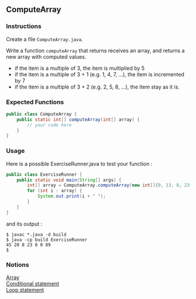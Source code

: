 ## ComputeArray

### Instructions

Create a file `ComputeArray.java`.

Write a function `computeArray` that returns receives an array, and returns a new array with computed values.

- if the item is a multiple of 3, the item is multiplied by 5
- if the item is a multiple of 3 + 1 (e.g. 1, 4, 7, ...), the item is incremented by 7
- if the item is a multiple of 3 + 2 (e.g. 2, 5, 8, ...), the item stay as it is.

### Expected Functions

```java
public class ComputeArray {
    public static int[] computeArray(int[] array) {
        // your code here
    }
}
```

### Usage

Here is a possible ExerciseRunner.java to test your function :

```java
public class ExerciseRunner {
    public static void main(String[] args) {
        int[] array = ComputeArray.computeArray(new int[]{9, 13, 8, 23, 1, 0, 89});
        for (int i : array) {
            System.out.print(i + " ");
        }
    }
}
```

and its output :

```shell
$ javac *.java -d build
$ java -cp build ExerciseRunner
45 20 8 23 8 0 89
$
```

### Notions

[Array](https://docs.oracle.com/javase/tutorial/java/nutsandbolts/arrays.html)  
[Conditional statement](https://docs.oracle.com/javase/tutorial/java/nutsandbolts/if.html)  
[Loop statement](https://docs.oracle.com/javase/tutorial/java/nutsandbolts/for.html)
